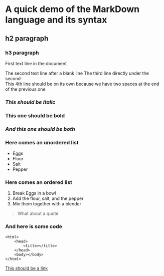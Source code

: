 # A quick demo of the MarkDown language and its syntax

## h2 paragraph
### h3 paragraph

First text line in the document

The second text line after a blank line
The third line directly under the second   
This 4th line should be on its own because we have two spaces at the end of the previous one

### *This should be italic*
### **This one should be bold**
### ***And this one should be both***

### Here comes an unordered list

- Eggs
- Flour
- Salt
- Pepper


### Here comes an ordered list

1. Break Eggs in a bowl
2. Add the flour, salt, and the pepper
3. Mix them together with a blender

> What about a quote

### And here is some code 

```
<html>
	<head>
		<title></title>
	</head>
	<body></body>
</html>
```

[This should be a link](https://guitarshop.ro "GUITARSHOP")
